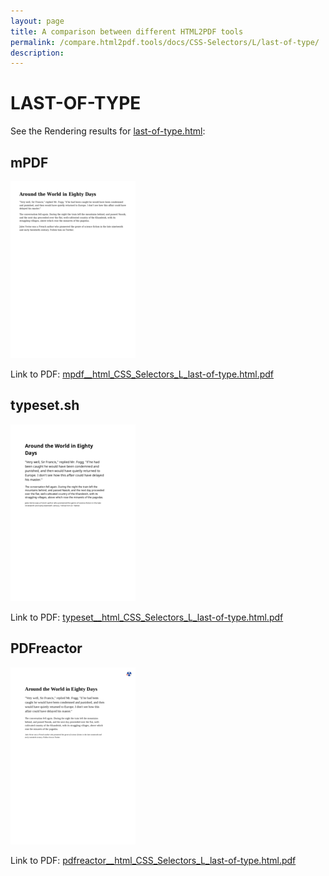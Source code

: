 ```yaml
---
layout: page
title: A comparison between different HTML2PDF tools
permalink: /compare.html2pdf.tools/docs/CSS-Selectors/L/last-of-type/
description: 
---
```


# LAST-OF-TYPE

See the Rendering results for [last-of-type.html](/html/CSS%20Selectors/L/last-of-type.html):

## mPDF
![](mpdf__html_CSS_Selectors_L_last-of-type.html.png) 

Link to PDF: [mpdf__html_CSS_Selectors_L_last-of-type.html.pdf](mpdf__html_CSS_Selectors_L_last-of-type.html.pdf)

## typeset.sh
![](typeset__html_CSS_Selectors_L_last-of-type.html.png) 

Link to PDF: [typeset__html_CSS_Selectors_L_last-of-type.html.pdf](typeset__html_CSS_Selectors_L_last-of-type.html.pdf)

## PDFreactor
![](pdfreactor__html_CSS_Selectors_L_last-of-type.html.png) 

Link to PDF: [pdfreactor__html_CSS_Selectors_L_last-of-type.html.pdf](pdfreactor__html_CSS_Selectors_L_last-of-type.html.pdf)
